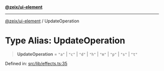 [**@zeix/ui-element**](../README.md)

***

[@zeix/ui-element](../globals.md) / UpdateOperation

# Type Alias: UpdateOperation

> **UpdateOperation** = `"a"` \| `"c"` \| `"d"` \| `"h"` \| `"m"` \| `"p"` \| `"s"` \| `"t"`

Defined in: [src/lib/effects.ts:35](https://github.com/zeixcom/ui-element/blob/5ad7551258a4bb164baa04bc9b2cf047564e56a5/src/lib/effects.ts#L35)
